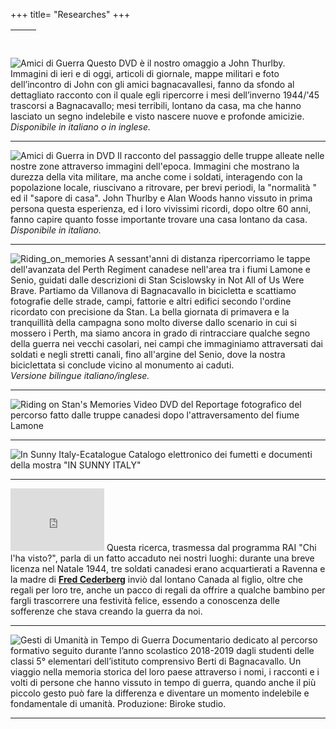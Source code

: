 +++
title= "Researches"
+++

&nbsp;              | &nbsp;
------------------- | ------------------------------------------------
<img src="/images/files/Amici_di_guerra_r.jpg" title="Amici di Guerra">  Questo DVD è il nostro omaggio a John Thurlby.<br>
Immagini di ieri e di oggi, articoli di giornale, mappe militari  e foto dell’incontro di John con gli amici  bagnacavallesi, fanno da sfondo al dettagliato racconto con il quale egli ripercorre i mesi dell’inverno 1944/'45 trascorsi a Bagnacavallo; mesi terribili, lontano da casa, ma che hanno lasciato un segno indelebile e visto nascere nuove e profonde amicizie. <br><i>Disponibile in italiano o in inglese.</i>

***

<img src="/images/files/Amici_di_guerra_DVD_r.jpg" title="Amici di Guerra in DVD">  Il racconto del passaggio delle truppe alleate nelle nostre zone attraverso immagini dell'epoca.
Immagini che mostrano la durezza della vita militare, ma anche come i soldati, interagendo con la popolazione locale, riuscivano a ritrovare, per brevi periodi, la "normalità "  ed il "sapore di casa".
John Thurlby e Alan Woods hanno vissuto in prima persona questa esperienza, ed i loro vivissimi ricordi, dopo oltre 60 anni, fanno capire quanto fosse importante trovare una casa lontano da casa.<br><i>Disponibile in italiano.</i></TD>

***

<img src="/images/files/Riding_on_memories_r.jpg" title="Riding_on_memories">  A sessant'anni di distanza ripercorriamo le tappe dell'avanzata del Perth Regiment canadese nell'area tra i fiumi Lamone e Senio, guidati dalle descrizioni di Stan Scislowsky in Not All of Us Were Brave. 
Partiamo da Villanova di Bagnacavallo in bicicletta e scattiamo fotografie delle strade, campi, fattorie e altri edifici secondo l'ordine ricordato con precisione da Stan. La bella giornata di primavera e la tranquillità della campagna sono molto diverse dallo scenario in cui si mossero i Perth, ma siamo ancora in grado di rintracciare qualche segno della guerra nei vecchi casolari, nei campi che immaginiamo attraversati dai soldati e negli stretti canali, fino 
all'argine del Senio, dove la nostra biciclettata si conclude vicino al monumento ai caduti.<br><i>Versione bilingue italiano/inglese.</i>

***

<img src="/images/files/Riding_on_Stan_memories_r.jpg" title="Riding on Stan's Memories">  Video DVD del Reportage fotografico del percorso fatto dalle truppe canadesi dopo l'attraversamento del fiume Lamone

***

<img src="/images/files/InsunnyItaly_Ecatalogue_r.jpg" title="In Sunny Italy-Ecatalogue">  Catalogo elettronico dei fumetti e documenti della mostra "IN SUNNY ITALY"

***

<iframe width="150" height="100" src="https://www.youtube.com/embed/0N4R7zANZcM" frameborder="0" allowfullscreen></iframe>  Questa ricerca, trasmessa dal programma RAI "Chi l'ha visto?", parla di un fatto accaduto nei nostri luoghi:
durante una breve licenza nel Natale 1944, tre soldati canadesi erano acquartierati a Ravenna e la madre di  <b><a href="/en/friends/fred_cederberg" >Fred Cederberg</a></b> inviò dal lontano Canada al figlio, oltre che regali per loro tre, anche un pacco di regali da offrire a qualche bambino per fargli trascorrere una festività felice, essendo a conoscenza delle sofferenze che stava creando la guerra da noi.

***

<img src="/images/files/ElementariDVD_r.jpg" title="Gesti di Umanità in Tempo di Guerra">  Documentario dedicato al percorso formativo seguito durante l’anno scolastico 2018-2019 dagli studenti delle classi 5° elementari dell’istituto comprensivo Berti di Bagnacavallo. Un viaggio nella memoria storica del loro paese attraverso i nomi, i racconti e i volti di persone che hanno vissuto in tempo di guerra, quando anche il più piccolo gesto può fare la differenza e diventare un momento indelebile e fondamentale di umanità. Produzione: Biroke studio.

***